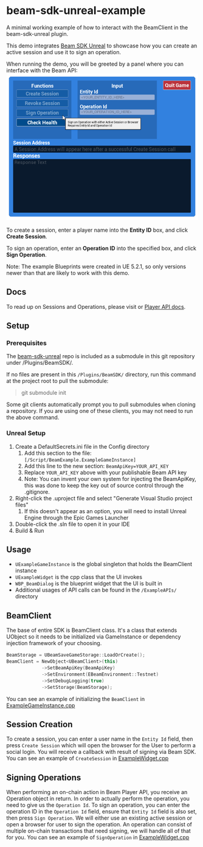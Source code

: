 # beam-sdk-unreal-example

A minimal working example of how to interact with the BeamClient in the beam-sdk-unreal plugin.

This demo integrates [Beam SDK Unreal](https://github.com/Merit-Circle/beam-sdk-unreal) to showcase how you can create an active session and use it to sign an operation.

When running the demo, you will be greeted by a panel where you can interface with the Beam API:
![img.png](img.png) 

To create a session, enter a player name into the **Entity ID** box, and click **Create Session**.

To sign an operation, enter an **Operation ID** into the specified box, and click **Sign Operation**.

Note: The example Blueprints were created in UE 5.2.1, so only versions newer than that are likely to work with this demo.

## Docs
To read up on Sessions and Operations, please visit or [Player API docs](https://docs.onbeam.com/service/introduction-player-api).

## Setup

### Prerequisites
The [beam-sdk-unreal](https://github.com/Merit-Circle/beam-sdk-unreal) repo is included as a submodule in this git repository under /Plugins/BeamSDK/.

If no files are present in this `/Plugins/BeamSDK/` directory, run this command at the project root to pull the submodule:
> git submodule init

Some git clients automatically prompt you to pull submodules when cloning a repository. If you are using one of these clients, you may not need to run the above command.

### Unreal Setup

1. Create a DefaultSecrets.ini file in the Config directory
   1. Add this section to the file: `[/Script/BeamExample.ExampleGameInstance]`
   2. Add this line to the new section: `BeamApiKey=YOUR_API_KEY`
   3. Replace `YOUR_API_KEY` above with your publishable Beam API key
   4. Note: You can invent your own system for injecting the BeamApiKey, this was done to keep the key out of source control through the .gitignore.
2. Right-click the .uproject file and select "Generate Visual Studio project files"
   1. If this doesn't appear as an option, you will need to install Unreal Engine through the Epic Games Launcher
3. Double-click the .sln file to open it in your IDE
4. Build & Run

## Usage

* `UExampleGameInstance` is the global singleton that holds the BeamClient instance
* `UExampleWidget` is the cpp class that the UI invokes
* `WBP_BeamDialog` is the blueprint widget that the UI is built in
* Additional usages of API calls can be found in the `/ExampleAPIs/` directory

## BeamClient
The base of entire SDK is BeamClient class. It's a class that extends UObject so it needs to be initialized via GameInstance or dependency injection framework of your choosing. 
```cpp
BeamStorage = UBeamSaveGameStorage::LoadOrCreate();
BeamClient = NewObject<UBeamClient>(this)
             ->SetBeamApiKey(BeamApiKey)
             ->SetEnvironment(EBeamEnvironment::Testnet)
             ->SetDebugLogging(true)
             ->SetStorage(BeamStorage);
```
You can see an example of initializing the `BeamClient` in [ExampleGameInstance.cpp](https://github.com/Merit-Circle/beam-sdk-unreal-example/blob/ab46d9e17492b1dc7d5e04c8f5378bf3c7108097/Source/BeamExample/ExampleGameInstance.cpp#L24)

## Session Creation
To create a session, you can enter a user name in the `Entity Id` field, then press `Create Session` which will open the browser for the User to perform a social login. You will receive a callback with result of signing via Beam SDK.
You can see an example of `CreateSession` in [ExampleWidget.cpp](https://github.com/Merit-Circle/beam-sdk-unreal-example/blob/ab46d9e17492b1dc7d5e04c8f5378bf3c7108097/Source/BeamExample/ExampleWidget.cpp#L7)

## Signing Operations
When performing an on-chain action in Beam Player API, you receive an Operation object in return. In order to actually perform the operation, you need to give us the `Operation Id`.
To sign an operation, you can enter the operation ID in the `Operation Id` field, ensure that `Entity Id` field is also set, then press `Sign Operation`.
We will either use an existing active session or open a browser for user to sign the operation.
An operation can consist of multiple on-chain transactions that need signing, we will handle all of that for you.
You can see an example of `SignOperation` in [ExampleWidget.cpp](https://github.com/Merit-Circle/beam-sdk-unreal-example/blob/ab46d9e17492b1dc7d5e04c8f5378bf3c7108097/Source/BeamExample/ExampleWidget.cpp#L58)
